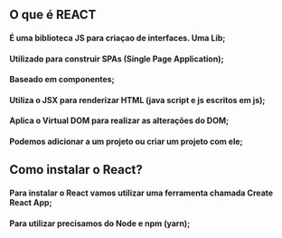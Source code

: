 ## O que é REACT
#### É uma biblioteca JS para criaçao de interfaces. Uma Lib; 
#### Utilizado para construir SPAs (Single Page Application); 
#### Baseado em componentes; 
#### Utiliza o JSX para renderizar HTML (java script e js escritos em js);
#### Aplica o Virtual DOM para realizar as alterações do DOM; 
#### Podemos adicionar a um projeto ou criar um projeto com ele;

## Como instalar o React? 

#### Para instalar o React vamos utilizar uma ferramenta chamada Create React App; 
#### Para utilizar precisamos do Node e npm (yarn);
